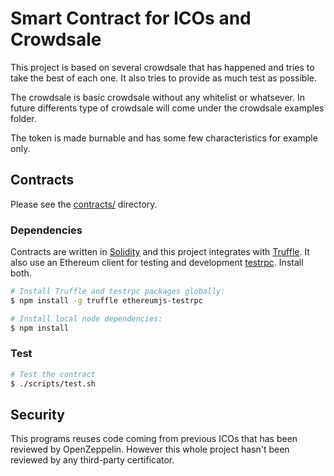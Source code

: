 # Smart Contract for ICOs and Crowdsale

This project is based on several crowdsale that has happened and tries to take the best of each one. It also tries to provide as much test as possible.

The crowdsale is basic crowdsale without any whitelist or whatsever. In future differents type of crowdsale will come under the crowdsale examples folder.

The token is made burnable and has some few characteristics for example only.

## Contracts

Please see the [contracts/](contracts) directory.

### Dependencies

Contracts are written in [Solidity](https://solidity.readthedocs.io/en/develop/) and this project integrates with [Truffle](https://github.com/ConsenSys/truffle). It also use an Ethereum client for testing and development [testrpc](https://github.com/ethereumjs/testrpc). Install both.

```sh
# Install Truffle and testrpc packages globally:
$ npm install -g truffle ethereumjs-testrpc

# Install local node dependencies:
$ npm install
```

### Test

```sh
# Test the contract
$ ./scripts/test.sh
```

## Security

This programs reuses code coming from previous ICOs that has been reviewed by OpenZeppelin. However this whole project hasn't been reviewed by any third-party certificator.

